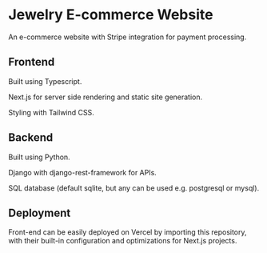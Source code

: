 # Jewelry E-commerce Website

An e-commerce website with Stripe integration for payment processing.

## Frontend

Built using Typescript.

Next.js for server side rendering and static site generation.

Styling with Tailwind CSS.

## Backend

Built using Python.

Django with django-rest-framework for APIs.

SQL database (default sqlite, but any can be used e.g. postgresql or mysql).

## Deployment

Front-end can be easily deployed on Vercel by importing this repository, with their built-in configuration and optimizations for Next.js projects.